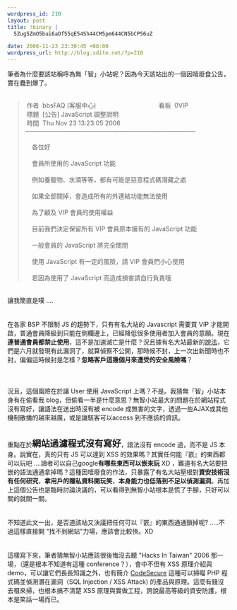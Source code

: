 ```yaml
--- 
wordpress_id: 210
layout: post
title: !binary |
  5Zug5ZmO5bui6aOf55qE54Sh44CM5pm644CN5bCP56uZ

date: 2006-11-23 23:30:45 +08:00
wordpress_url: http://blog.xdite.net/?p=210
---
```

筆者為什麼要該站稱呼為無「智」小站呢？因為今天該站出的一個因噎廢食公告，實在蠢到爆了。<br /><br /><blockquote>&nbsp;作者&nbsp; bbsFAQ (客服中心)&nbsp;&nbsp;&nbsp;&nbsp;&nbsp;&nbsp;&nbsp;&nbsp;&nbsp;&nbsp;&nbsp;&nbsp;&nbsp;&nbsp;&nbsp;&nbsp;&nbsp;&nbsp;&nbsp;&nbsp;&nbsp;&nbsp;&nbsp;&nbsp;&nbsp;&nbsp;&nbsp;&nbsp;&nbsp;&nbsp;&nbsp;&nbsp;&nbsp;&nbsp;&nbsp; 看板&nbsp; 0VIP<br />&nbsp;標題&nbsp; [公告] JavaScript 調整說明<br />&nbsp;時間&nbsp; Thu Nov 23 13:23:05 2006<br />───────────────────────────────────────<br /><br />&nbsp;&nbsp;&nbsp; 各位好<br /><br />&nbsp;&nbsp;&nbsp; 會員所使用的 JavaScript 功能<br /><br />&nbsp;&nbsp;&nbsp; 例如養寵物、水滴等等，都有可能是惡意程式碼潛藏之處<br /><br />&nbsp;&nbsp;&nbsp; 如果全部關掉，會造成所有的外連結功能無法使用<br /><br />&nbsp;&nbsp;&nbsp; 為了顧及 VIP 會員的使用權益<br /><br />&nbsp;&nbsp;&nbsp; 目前我們決定保留所有 VIP 會員原本擁有的 JavaScript 功能<br /><br />&nbsp;&nbsp;&nbsp; 一般會員的 JavaScript 將完全關閉<br /><br />&nbsp;&nbsp;&nbsp; 使用 JavaScript 有一定的風險，請 VIP 會員們小心使用<br /><br />&nbsp;&nbsp;&nbsp; 若因為使用了 JavaScript 而造成損害請自行負責哦<br /></blockquote><br />讓我簡直是噗 ....<br /><br /><br />在各家 BSP 不限制 JS 的趨勢下，只有有名大站的 Javascript 需要買 VIP 才能開啟，普通會員降級到只能在側欄邊上，已經降低很多使用者加入會員的意願。現在<strong>連普通會員都禁止使用</strong>，這不是加速滅亡是什麼？況且據有名大站最新的<a href="http://xdite.net/paste/1123.txt">說法</a>，它們是六月就發現有此漏洞了，就算偵察不公開，那時候不封，上一次出新聞時也不封，偏偏這時候封是怎樣？<strong>忽略客戶這幾個月來遭受的安全風險嗎</strong>？<br /><br /><br /><br />況且，這個風險在於讓 User 使用 JavaScript 上嗎？不是。我猜無「智」小站本身有在偷看我 blog，但偷看一半是什麼意思？無智小站最大的問題在於網站程式沒有寫好，讓語法在送出時沒有被 encode 成無害的文字，透過一些AJAX或其他機制散播的越來越廣，或是讓駭客可以access 到不應該的資訊。<br /><br /><br />重點在於<strong><big><big>網站過濾程式沒有寫好</big></big></strong>，語法沒有 encode 過，而不是 JS 本身。說實在，真的只有 JS 可以達到 XSS 的效果嗎？其實任何能『嵌』的東西都可以玩吧 ....讀者可以自己google<strong>有哪些東西可以嵌來玩</strong> XD ，難道有名大站要把嵌的語法通通拿掉嗎？這種因噎廢食的作法，只暴露了有名大站壓根對<strong>資安技術沒有任何研究</strong>，<strong>拿用戶的隱私資料開玩笑</strong>，<strong>本身能力也低落到不足以偵測漏洞</strong>。再加上這個公告也是臨時討論決議的，可以看得到無智小站根本是慌了手腳，只好可以關的就關一關。<br /><br /><br />不知道此文一出，是否道該站又決議把任何可以『嵌』的東西通通鎖掉呢? .....不過這樣直接開 &quot;找不到網站&quot;力場，應該會比較快。XD <br /><br /><br />這樣寫下來，筆者猜無智小站應該很後悔沒去聽 &quot;Hacks In Taiwan&quot; 2006 那一場，（還是根本不知道有這種 conference？），會中不但有 XSS 原理介紹與 demo，可以讓它們長長知識之外，也有簡介 <a href="http://www.armorize.com/product/index.php">CodeSecure</a> 這種可以掃瞄 PHP 程式碼並偵測潛在漏洞（SQL Injection / XSS Attack) 的產品與原理。這麼有錢沒去租來掃，也根本搞不清楚 XSS 原理與實做工程，誇說最高等級的資安防護，根本是笑話一場而已。<br /><br /><br />
